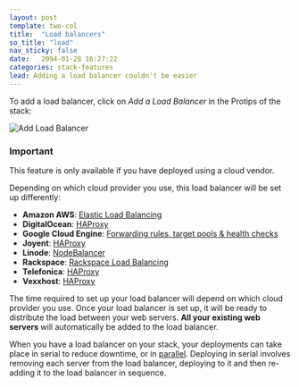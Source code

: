 ```yaml
---
layout: post
template: two-col
title:  "Load balancers"
so_title: "load"
nav_sticky: false
date:   2094-01-28 16:27:22
categories: stack-features
lead: Adding a load balancer couldn't be easier
---
```


To add a load balancer, click on <i>Add a Load Balancer</i> in the Protips of the stack:

![Add Load Balancer](http://cdn.cloud66.com/images/help/load_balancer_protip.png)

<div class="notice">
		<h3>Important</h3>
		<p>This feature is only available if you have deployed using a cloud vendor.</p>
</div>

Depending on which cloud provider you use, this load balancer will be set up differently:

- **Amazon AWS**: [Elastic Load Balancing](http://aws.amazon.com/elasticloadbalancing/)
- **DigitalOcean**: [HAProxy](http://haproxy.1wt.eu/)
- **Google Cloud Engine**: [Forwarding rules, target pools & health checks](https://developers.google.com/compute/docs/load-balancing/)
- **Joyent**: [HAProxy](http://haproxy.1wt.eu/)
- **Linode**: [NodeBalancer](https://www.linode.com/nodebalancers/)
- **Rackspace**: [Rackspace Load Balancing](http://www.rackspace.com/cloud/load-balancing/)
- **Telefonica**: [HAProxy](http://haproxy.1wt.eu/)
- **Vexxhost**: [HAProxy](http://haproxy.1wt.eu/)

The time required to set up your load balancer will depend on which cloud provider you use. Once your load balancer is set up, it will be ready to distribute the load between your web servers. <strong>All your existing web servers</strong> will automatically be added to the load balancer.

When you have a load balancer on your stack, your deployments can take place in serial to reduce downtime, or in [parallel](/stack-features/parallel-deployment.html). Deploying in serial involves removing each server from the load balancer, deploying to it and then re-adding it to the load balancer in sequence.

